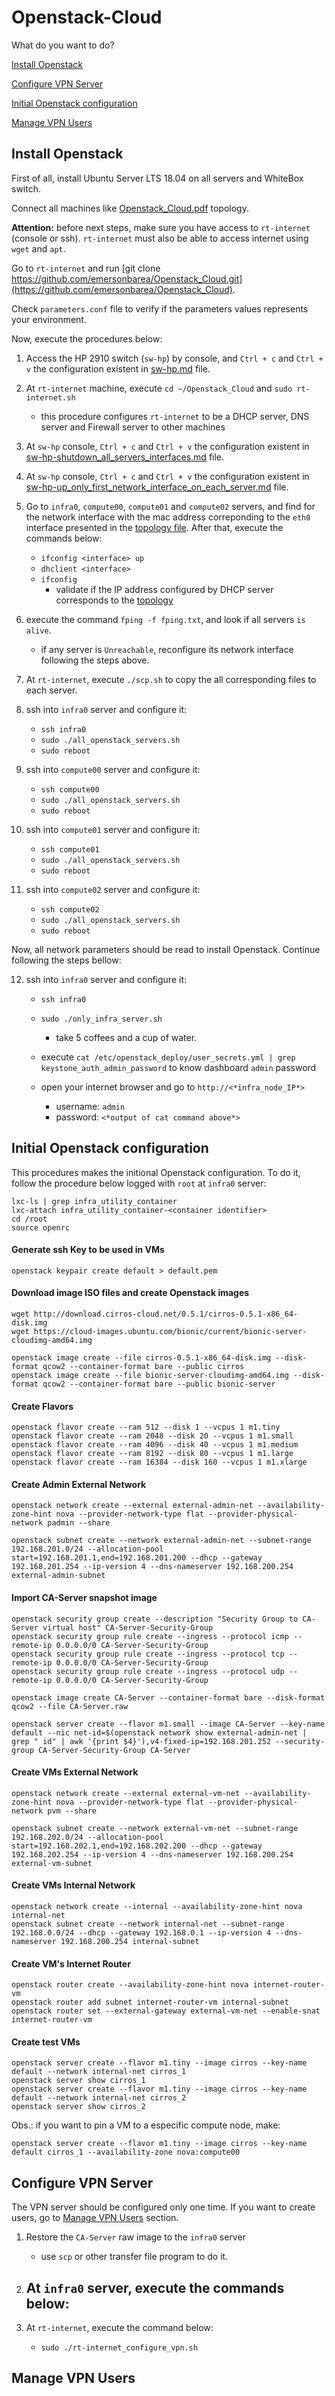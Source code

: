 # Openstack-Cloud

What do you want to do?

[Install Openstack](#install-openstack)

[Configure VPN Server](#configure-vpn-server)

[Initial Openstack configuration](#initial-openstack-configuration)

[Manage VPN Users](#manage-vpn-users)

## Install Openstack

First of all, install Ubuntu Server LTS 18.04 on all servers and WhiteBox switch.

Connect all machines like [Openstack_Cloud.pdf](https://github.com/emersonbarea/Openstack_Cloud/blob/master/topology/Openstack_Cloud.pdf) topology.

**Attention:** before next steps, make sure you have access to ```rt-internet``` (console or ssh). ```rt-internet``` must also be able to access internet using ```wget``` and ```apt```.

Go to ```rt-internet``` and run [git clone https://github.com/emersonbarea/Openstack_Cloud.git](https://github.com/emersonbarea/Openstack_Cloud).

Check ```parameters.conf``` file to verify if the parameters values represents your environment.

Now, execute the procedures below:

1. Access the HP 2910 switch (```sw-hp```) by console, and ```Ctrl + c``` and ```Ctrl + v``` the configuration existent in [sw-hp.md](https://github.com/emersonbarea/Openstack_Cloud/blob/master/sw-hp.md) file.

2. At ```rt-internet``` machine, execute ```cd ~/Openstack_Cloud``` and ```sudo rt-internet.sh```
	- this procedure configures ```rt-internet``` to be a DHCP server, DNS server and Firewall server to other machines
	
3. At ```sw-hp``` console, ```Ctrl + c``` and ```Ctrl + v``` the configuration existent in [sw-hp-shutdown_all_servers_interfaces.md](https://github.com/emersonbarea/Openstack_Cloud/blob/master/sw-hp-shutdown_all_servers_interfaces.md) file.

4. At ```sw-hp``` console, ```Ctrl + c``` and ```Ctrl + v``` the configuration existent in [sw-hp-up_only_first_network_interface_on_each_server.md](https://github.com/emersonbarea/Openstack_Cloud/blob/master/sw-hp-up_only_first_network_interface_on_each_server.md) file.

5. Go to ```infra0```, ```compute00```, ```compute01``` and ```compute02``` servers, and find for the network interface with the mac address correponding to the ```eth0``` interface presented in the [topology file](https://github.com/emersonbarea/Openstack_Cloud/blob/master/topology/Openstack_Cloud.pdf). After that, execute the commands below:
	- ```ifconfig <interface> up```
	- ```dhclient <interface>```
	- ```ifconfig```
		- validate if the IP address configured by DHCP server corresponds to the [topology](https://github.com/emersonbarea/Openstack_Cloud/blob/master/topology/Openstack_Cloud.pdf)

6. execute the command ```fping -f fping.txt```, and look if all servers ```is alive```.
	- if any server is ```Unreachable```, reconfigure its network interface following the steps above.

7. At ```rt-internet```, execute ```./scp.sh``` to copy the all corresponding files to each server.

8. ssh into ```infra0``` server and configure it:
	- ```ssh infra0```
	- ```sudo ./all_openstack_servers.sh```
	- ```sudo reboot```

9. ssh into ```compute00``` server and configure it:
	- ```ssh compute00```
	- ```sudo ./all_openstack_servers.sh```
	- ```sudo reboot```

10. ssh into ```compute01``` server and configure it:
	- ```ssh compute01```
	- ```sudo ./all_openstack_servers.sh```
	- ```sudo reboot```

11. ssh into ```compute02``` server and configure it:
	- ```ssh compute02```
	- ```sudo ./all_openstack_servers.sh```
	- ```sudo reboot```

Now, all network parameters should be read to install Openstack. Continue following the steps bellow:

12. ssh into ```infra0``` server and configure it:
	- ```ssh infra0```
	- ```sudo ./only_infra_server.sh```
      
    	- take 5 coffees and a cup of water.

	- execute ```cat /etc/openstack_deploy/user_secrets.yml | grep keystone_auth_admin_password``` to know dashboard ```admin``` password
	- open your internet browser and go to ```http://<*infra_node_IP*>```

     	- username: ```admin```
    	- password: ```<*output of cat command above*>```

## Initial Openstack configuration

This procedures makes the initional Openstack configuration. To do it, follow the procedure below logged with ```root``` at ```infra0``` server:

```
lxc-ls | grep infra_utility_container
lxc-attach infra_utility_container-<container identifier>
cd /root
source openrc
```

#### Generate ssh Key to be used in VMs

```openstack keypair create default > default.pem```


#### Download image ISO files and create Openstack images

```
wget http://download.cirros-cloud.net/0.5.1/cirros-0.5.1-x86_64-disk.img
wget https://cloud-images.ubuntu.com/bionic/current/bionic-server-cloudimg-amd64.img

openstack image create --file cirros-0.5.1-x86_64-disk.img --disk-format qcow2 --container-format bare --public cirros
openstack image create --file bionic-server-cloudimg-amd64.img --disk-format qcow2 --container-format bare --public bionic-server
```

#### Create Flavors

```
openstack flavor create --ram 512 --disk 1 --vcpus 1 m1.tiny
openstack flavor create --ram 2048 --disk 20 --vcpus 1 m1.small
openstack flavor create --ram 4096 --disk 40 --vcpus 1 m1.medium
openstack flavor create --ram 8192 --disk 80 --vcpus 1 m1.large
openstack flavor create --ram 16384 --disk 160 --vcpus 1 m1.xlarge
```

#### Create Admin External Network

```
openstack network create --external external-admin-net --availability-zone-hint nova --provider-network-type flat --provider-physical-network padmin --share

openstack subnet create --network external-admin-net --subnet-range 192.168.201.0/24 --allocation-pool start=192.168.201.1,end=192.168.201.200 --dhcp --gateway 192.168.201.254 --ip-version 4 --dns-nameserver 192.168.200.254 external-admin-subnet
```

#### Import CA-Server snapshot image

```
openstack security group create --description "Security Group to CA-Server virtual host" CA-Server-Security-Group
openstack security group rule create --ingress --protocol icmp --remote-ip 0.0.0.0/0 CA-Server-Security-Group
openstack security group rule create --ingress --protocol tcp --remote-ip 0.0.0.0/0 CA-Server-Security-Group
openstack security group rule create --ingress --protocol udp --remote-ip 0.0.0.0/0 CA-Server-Security-Group
```

```openstack image create CA-Server --container-format bare --disk-format qcow2 --file CA-Server.raw```

```openstack server create --flavor m1.small --image CA-Server --key-name default --nic net-id=$(openstack network show external-admin-net | grep " id" | awk '{print $4}'),v4-fixed-ip=192.168.201.252 --security-group CA-Server-Security-Group CA-Server```


#### Create VMs External Network

```
openstack network create --external external-vm-net --availability-zone-hint nova --provider-network-type flat --provider-physical-network pvm --share

openstack subnet create --network external-vm-net --subnet-range 192.168.202.0/24 --allocation-pool start=192.168.202.1,end=192.168.202.200 --dhcp --gateway 192.168.202.254 --ip-version 4 --dns-nameserver 192.168.200.254 external-vm-subnet
```

#### Create VMs Internal Network

```
openstack network create --internal --availability-zone-hint nova internal-net
openstack subnet create --network internal-net --subnet-range 192.168.0.0/24 --dhcp --gateway 192.168.0.1 --ip-version 4 --dns-nameserver 192.168.200.254 internal-subnet
```

#### Create VM's Internet Router

```
openstack router create --availability-zone-hint nova internet-router-vm
openstack router add subnet internet-router-vm internal-subnet
openstack router set --external-gateway external-vm-net --enable-snat internet-router-vm
```

#### Create test VMs

```
openstack server create --flavor m1.tiny --image cirros --key-name default --network internal-net cirros_1
openstack server show cirros_1
openstack server create --flavor m1.tiny --image cirros --key-name default --network internal-net cirros_2
openstack server show cirros_2
```

Obs.: if you want to pin a VM to a especific compute node, make:

```
openstack server create --flavor m1.tiny --image cirros --key-name default cirros_1 --availability-zone nova:compute00
```

## Configure VPN Server

The VPN server should be configured only one time. If you want to create users, go to [Manage VPN Users](#manage-vpn-users) section.

1. Restore the ```CA-Server``` raw image to the ```infra0``` server
	- use ```scp``` or other transfer file program to do it.

2. At ```infra0``` server, execute the commands below:
	- 


1. At ```rt-internet```, execute the command below:
	- ```sudo ./rt-internet_configure_vpn.sh```



## Manage VPN Users
